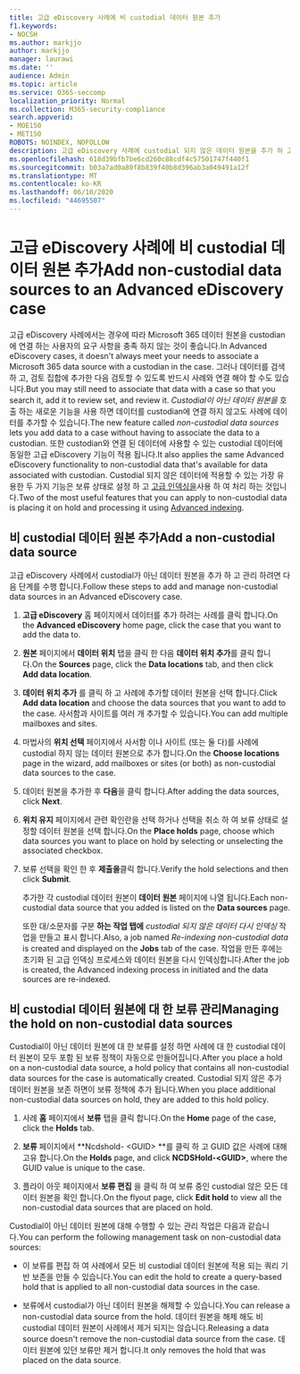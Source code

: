 ```yaml
---
title: 고급 eDiscovery 사례에 비 custodial 데이터 원본 추가
f1.keywords:
- NOCSH
ms.author: markjjo
author: markjjo
manager: laurawi
ms.date: ''
audience: Admin
ms.topic: article
ms.service: O365-seccomp
localization_priority: Normal
ms.collection: M365-security-compliance
search.appverid:
- MOE150
- MET150
ROBOTS: NOINDEX, NOFOLLOW
description: 고급 eDiscovery 사례에 custodial 되지 않은 데이터 원본을 추가 하 고 데이터 원본을 유지할 수 있습니다. Custodial가 아닌 데이터 원본은 다시 인덱싱되 며 부분적으로 인덱싱된 콘텐츠가 완전히 처리 되 고 신속 하 게 검색 가능 하도록 하기 위해 다시 처리할 수 있습니다.
ms.openlocfilehash: 618d39bfb7be6cd260c88cdf4c57501747f440f1
ms.sourcegitcommit: b03a7ad0a80f8b839f40b8d396ab3a049491a12f
ms.translationtype: MT
ms.contentlocale: ko-KR
ms.lasthandoff: 06/10/2020
ms.locfileid: "44695507"
---
```

# <a name="add-non-custodial-data-sources-to-an-advanced-ediscovery-case"></a><span data-ttu-id="01560-104">고급 eDiscovery 사례에 비 custodial 데이터 원본 추가</span><span class="sxs-lookup"><span data-stu-id="01560-104">Add non-custodial data sources to an Advanced eDiscovery case</span></span>

<span data-ttu-id="01560-105">고급 eDiscovery 사례에서는 경우에 따라 Microsoft 365 데이터 원본을 custodian에 연결 하는 사용자의 요구 사항을 충족 하지 않는 것이 좋습니다.</span><span class="sxs-lookup"><span data-stu-id="01560-105">In Advanced eDiscovery cases, it doesn't always meet your needs to associate a Microsoft 365 data source with a custodian in the case.</span></span> <span data-ttu-id="01560-106">그러나 데이터를 검색 하 고, 검토 집합에 추가한 다음 검토할 수 있도록 반드시 사례와 연결 해야 할 수도 있습니다.</span><span class="sxs-lookup"><span data-stu-id="01560-106">But you may still need to associate that data with a case so that you search it, add it to review set, and review it.</span></span> <span data-ttu-id="01560-107">*Custodial이 아닌 데이터 원본을* 호출 하는 새로운 기능을 사용 하면 데이터를 custodian에 연결 하지 않고도 사례에 데이터를 추가할 수 있습니다.</span><span class="sxs-lookup"><span data-stu-id="01560-107">The new feature called *non-custodial data sources* lets you add data to a case without having to associate the data to a custodian.</span></span> <span data-ttu-id="01560-108">또한 custodian와 연결 된 데이터에 사용할 수 있는 custodial 데이터에 동일한 고급 eDiscovery 기능이 적용 됩니다.</span><span class="sxs-lookup"><span data-stu-id="01560-108">It also applies the same Advanced eDiscovery functionality to non-custodial data that's available for data associated with custodian.</span></span> <span data-ttu-id="01560-109">Custodial 되지 않은 데이터에 적용할 수 있는 가장 유용한 두 가지 기능은 보류 상태로 설정 하 고 [고급 인덱싱을](indexing-custodian-data.md)사용 하 여 처리 하는 것입니다.</span><span class="sxs-lookup"><span data-stu-id="01560-109">Two of the most useful features that you can apply to non-custodial data is placing it on hold and processing it using [Advanced indexing](indexing-custodian-data.md).</span></span>

## <a name="add-a-non-custodial-data-source"></a><span data-ttu-id="01560-110">비 custodial 데이터 원본 추가</span><span class="sxs-lookup"><span data-stu-id="01560-110">Add a non-custodial data source</span></span>

<span data-ttu-id="01560-111">고급 eDiscovery 사례에서 custodial가 아닌 데이터 원본을 추가 하 고 관리 하려면 다음 단계를 수행 합니다.</span><span class="sxs-lookup"><span data-stu-id="01560-111">Follow these steps to add and manage non-custodial data sources in an Advanced eDiscovery case.</span></span>

1. <span data-ttu-id="01560-112">**고급 eDiscovery** 홈 페이지에서 데이터를 추가 하려는 사례를 클릭 합니다.</span><span class="sxs-lookup"><span data-stu-id="01560-112">On the **Advanced eDiscovery** home page, click the case that you want to add the data to.</span></span>

2. <span data-ttu-id="01560-113">**원본** 페이지에서 **데이터 위치** 탭을 클릭 한 다음 **데이터 위치 추가**를 클릭 합니다.</span><span class="sxs-lookup"><span data-stu-id="01560-113">On the **Sources** page, click the **Data locations** tab, and then click **Add data location**.</span></span>

3. <span data-ttu-id="01560-114">**데이터 위치 추가** 를 클릭 하 고 사례에 추가할 데이터 원본을 선택 합니다.</span><span class="sxs-lookup"><span data-stu-id="01560-114">Click **Add data location** and choose the data sources that you want to add to the case.</span></span> <span data-ttu-id="01560-115">사서함과 사이트를 여러 개 추가할 수 있습니다.</span><span class="sxs-lookup"><span data-stu-id="01560-115">You can add multiple mailboxes and sites.</span></span>

4. <span data-ttu-id="01560-116">마법사의 **위치 선택** 페이지에서 사서함 이나 사이트 (또는 둘 다)를 사례에 custodial 하지 않는 데이터 원본으로 추가 합니다.</span><span class="sxs-lookup"><span data-stu-id="01560-116">On the **Choose locations** page in the wizard, add mailboxes or sites (or both) as non-custodial data sources to the case.</span></span>

5. <span data-ttu-id="01560-117">데이터 원본을 추가한 후 **다음**을 클릭 합니다.</span><span class="sxs-lookup"><span data-stu-id="01560-117">After adding the data sources, click **Next**.</span></span>

6. <span data-ttu-id="01560-118">**위치 유지** 페이지에서 관련 확인란을 선택 하거나 선택을 취소 하 여 보류 상태로 설정할 데이터 원본을 선택 합니다.</span><span class="sxs-lookup"><span data-stu-id="01560-118">On the **Place holds** page, choose which data sources you want to place on hold by selecting or unselecting the associated checkbox.</span></span>

7. <span data-ttu-id="01560-119">보류 선택을 확인 한 후 **제출을**클릭 합니다.</span><span class="sxs-lookup"><span data-stu-id="01560-119">Verify the hold selections and then click **Submit**.</span></span>

   <span data-ttu-id="01560-120">추가한 각 custodial 데이터 원본이 **데이터 원본** 페이지에 나열 됩니다.</span><span class="sxs-lookup"><span data-stu-id="01560-120">Each non-custodial data source that you added is listed on the **Data sources** page.</span></span>

   <span data-ttu-id="01560-121">또한 대/소문자를 구분 **하는 작업 탭에** *custodial 되지 않은 데이터 다시 인덱싱* 작업을 만들고 표시 합니다.</span><span class="sxs-lookup"><span data-stu-id="01560-121">Also, a job named *Re-indexing non-custodial data* is created and displayed on the **Jobs** tab of the case.</span></span> <span data-ttu-id="01560-122">작업을 만든 후에는 초기화 된 고급 인덱싱 프로세스와 데이터 원본을 다시 인덱싱합니다.</span><span class="sxs-lookup"><span data-stu-id="01560-122">After the job is created, the Advanced indexing process in initiated and the data sources are re-indexed.</span></span>

## <a name="managing-the-hold-on-non-custodial-data-sources"></a><span data-ttu-id="01560-123">비 custodial 데이터 원본에 대 한 보류 관리</span><span class="sxs-lookup"><span data-stu-id="01560-123">Managing the hold on non-custodial data sources</span></span>

<span data-ttu-id="01560-124">Custodial이 아닌 데이터 원본에 대 한 보류를 설정 하면 사례에 대 한 custodial 데이터 원본이 모두 포함 된 보류 정책이 자동으로 만들어집니다.</span><span class="sxs-lookup"><span data-stu-id="01560-124">After you place a hold on a non-custodial data source, a hold policy that contains all non-custodial data sources for the case is automatically created.</span></span> <span data-ttu-id="01560-125">Custodial 되지 않은 추가 데이터 원본을 보존 하면이 보류 정책에 추가 됩니다.</span><span class="sxs-lookup"><span data-stu-id="01560-125">When you place additional non-custodial data sources on hold, they are added to this hold policy.</span></span>

1. <span data-ttu-id="01560-126">사례 **홈** 페이지에서 **보류** 탭을 클릭 합니다.</span><span class="sxs-lookup"><span data-stu-id="01560-126">On the **Home** page of the case, click the **Holds** tab.</span></span>

2. <span data-ttu-id="01560-127">**보류** 페이지에서 \*\*Ncdshold- \<GUID\> \*\*를 클릭 하 고 GUID 값은 사례에 대해 고유 합니다.</span><span class="sxs-lookup"><span data-stu-id="01560-127">On the **Holds** page, and click **NCDSHold-\<GUID\>**, where the GUID value is unique to the case.</span></span>

3. <span data-ttu-id="01560-128">플라이 아웃 페이지에서 **보류 편집** 을 클릭 하 여 보류 중인 custodial 않은 모든 데이터 원본을 확인 합니다.</span><span class="sxs-lookup"><span data-stu-id="01560-128">On the flyout page, click **Edit hold** to view all the non-custodial data sources that are placed on hold.</span></span>

<span data-ttu-id="01560-129">Custodial이 아닌 데이터 원본에 대해 수행할 수 있는 관리 작업은 다음과 같습니다.</span><span class="sxs-lookup"><span data-stu-id="01560-129">You can perform the following management task on non-custodial data sources:</span></span>

- <span data-ttu-id="01560-130">이 보류를 편집 하 여 사례에서 모든 비 custodial 데이터 원본에 적용 되는 쿼리 기반 보존을 만들 수 있습니다.</span><span class="sxs-lookup"><span data-stu-id="01560-130">You can edit the hold to create a query-based hold that is applied to all non-custodial data sources in the case.</span></span>

- <span data-ttu-id="01560-131">보류에서 custodial가 아닌 데이터 원본을 해제할 수 있습니다.</span><span class="sxs-lookup"><span data-stu-id="01560-131">You can release a non-custodial data source from the hold.</span></span> <span data-ttu-id="01560-132">데이터 원본을 해제 해도 비 custodial 데이터 원본이 사례에서 제거 되지는 않습니다.</span><span class="sxs-lookup"><span data-stu-id="01560-132">Releasing a data source doesn't remove the non-custodial data source from the case.</span></span> <span data-ttu-id="01560-133">데이터 원본에 있던 보류만 제거 합니다.</span><span class="sxs-lookup"><span data-stu-id="01560-133">It only removes the hold that was placed on the data source.</span></span>
